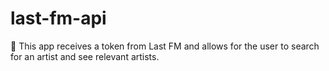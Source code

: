 # last-fm-api
🎤 This app receives a token from Last FM and allows for the user to search for an artist and see relevant artists. 
